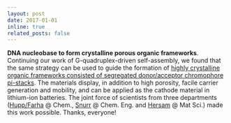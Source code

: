 ```yaml
---
layout: post
date: 2017-01-01
inline: true
related_posts: false
---
```


**DNA nucleobase to form crystalline porous organic frameworks**. Continuing our work of G-quadruplex-driven self-assembly, we found that the same strategy can be used to guide the formation of [highly crystalline organic frameworks consisted of segregated donor/acceptor chromophore pi-stacks](https://www.nature.com/articles/nchem.2689). The materials display, in addition to high porosity, facile carrier generation and mobility, and can be applied as the cathode material in lithium-ion batteries. The joint force of scientists from three departments ([Hupp/Farha](http://chemgroups.northwestern.edu/hupp/) @ Chem., [Snurr](http://www.iec.northwestern.edu/) @ Chem. Eng. and [Hersam](http://www.hersam-group.northwestern.edu/) @ Mat Sci.) made this work possible. Thanks, everyone!
